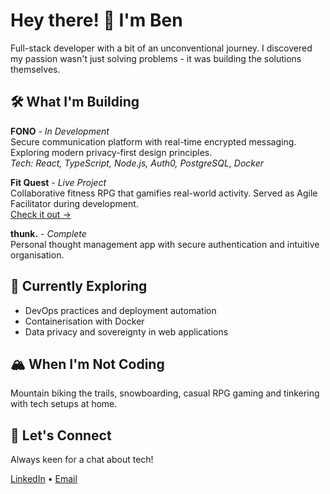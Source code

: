 # Hey there! 👋 I'm Ben
Full-stack developer with a bit of an unconventional journey. I discovered my passion wasn't just solving problems - it was building the solutions themselves.

## 🛠️ What I'm Building
**FONO** - *In Development*  
Secure communication platform with real-time encrypted messaging. Exploring modern privacy-first design principles.  
*Tech: React, TypeScript, Node.js, Auth0, PostgreSQL, Docker*

**Fit Quest** - *Live Project*  
Collaborative fitness RPG that gamifies real-world activity. Served as Agile Facilitator during development.  
[Check it out →](https://fitquest-wupo.onrender.com/)

**thunk.** - *Complete*  
Personal thought management app with secure authentication and intuitive organisation.

## 🌱 Currently Exploring
- DevOps practices and deployment automation
- Containerisation with Docker
- Data privacy and sovereignty in web applications

## 🏔️ When I'm Not Coding
Mountain biking the trails, snowboarding, casual RPG gaming and tinkering with tech setups at home.

## 🤝 Let's Connect
Always keen for a chat about tech!

[LinkedIn](https://linkedin.com/in/ben-ngahere/) • [Email](mailto:ngahereben@gmail.com)
